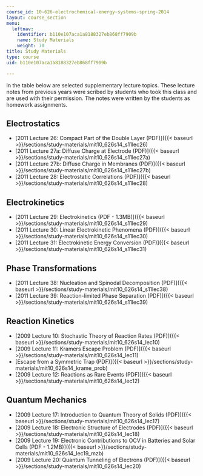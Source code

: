 ```yaml
---
course_id: 10-626-electrochemical-energy-systems-spring-2014
layout: course_section
menu:
  leftnav:
    identifier: b110e107aca1a8188327eb868ff7909b
    name: Study Materials
    weight: 70
title: Study Materials
type: course
uid: b110e107aca1a8188327eb868ff7909b

---
```


In the table below are selected supplementary lecture topics. These lecture notes from previous years were scribed by students who took this class and are used with their permission. The notes were written by the students as homework assignments.

Electrostatics
--------------

*   [2011 Lecture 26: Compact Part of the Double Layer (PDF)]({{< baseurl >}}/sections/study-materials/mit10_626s14_s11lec26)
*   [2011 Lecture 27a: Diffuse Charge at Electrode (PDF)]({{< baseurl >}}/sections/study-materials/mit10_626s14_s11lec27a)
*   [2011 Lecture 27b: Diffuse Charge in Membranes (PDF)]({{< baseurl >}}/sections/study-materials/mit10_626s14_s11lec27b)
*   [2011 Lecture 28: Electrostatic Correlations (PDF)]({{< baseurl >}}/sections/study-materials/mit10_626s14_s11lec28)

Electrokinetics
---------------

*   [2011 Lecture 29: Electrokinetics (PDF - 1.3MB)]({{< baseurl >}}/sections/study-materials/mit10_626s14_s11lec29)
*   [2011 Lecture 30: Linear Electrokinetic Phenomena (PDF)]({{< baseurl >}}/sections/study-materials/mit10_626s14_s11lec30)
*   [2011 Lecture 31: Electrokinetic Energy Conversion (PDF)]({{< baseurl >}}/sections/study-materials/mit10_626s14_s11lec31)

Phase Transformations
---------------------

*   [2011 Lecture 38: Nucleation and Spinodal Decomposition (PDF)]({{< baseurl >}}/sections/study-materials/mit10_626s14_s11lec38)
*   [2011 Lecture 39: Reaction-limited Phase Separation (PDF)]({{< baseurl >}}/sections/study-materials/mit10_626s14_s11lec39)

Reaction Kinetics
-----------------

*   [2009 Lecture 10: Stochastic Theory of Reaction Rates (PDF)]({{< baseurl >}}/sections/study-materials/mit10_626s14_lec10)
*   [2009 Lecture 11: Kramers Escape Problem (PDF)]({{< baseurl >}}/sections/study-materials/mit10_626s14_lec11)
*   [Escape from a Symmetric Trap (PDF)]({{< baseurl >}}/sections/study-materials/mit10_626s14_krame_prob)
*   [2009 Lecture 12: Reactions as Rare Events (PDF)]({{< baseurl >}}/sections/study-materials/mit10_626s14_lec12)

Quantum Mechanics
-----------------

*   [2009 Lecture 17: Introduction to Quantum Theory of Solids (PDF)]({{< baseurl >}}/sections/study-materials/mit10_626s14_lec17)
*   [2009 Lecture 18: Electronic Structure of Electrodes (PDF)]({{< baseurl >}}/sections/study-materials/mit10_626s14_lec18)
*   [2009 Lecture 19: Electronic Contributions to OCV in Batteries and Solar Cells (PDF - 1.2MB)]({{< baseurl >}}/sections/study-materials/mit10_626s14_lec19_mzb)
*   [2009 Lecture 20: Quantum Tunneling of Electrons (PDF)]({{< baseurl >}}/sections/study-materials/mit10_626s14_lec20)